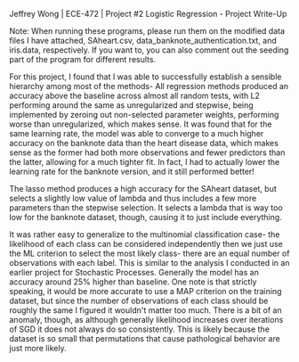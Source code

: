 Jeffrey Wong | ECE-472 | Project #2
Logistic Regression - Project Write-Up

Note: When running these programs, please run them on the modified data files I have attached,
SAheart.csv, data_banknote_authentication.txt, and iris.data, respectively. If you want to, 
you can also comment out the seeding part of the program for different results.

For this project, I found that I was able to successfully establish a sensible hierarchy among most of the methods-
All regression methods produced an accuracy above the baseline across almost all random tests, with L2 performing around the same
as unregularized and stepwise, being implemented by zeroing out non-selected parameter weights, performing worse
than unregularized, which makes sense. It was found that for the same learning rate, the model was able to converge to a much higher
accuracy on the banknote data than the heart disease data, which makes sense as the former had both more observations and fewer predictors
than the latter, allowing for a much tighter fit. In fact, I had to actually lower the learning rate for the banknote version, and it
still performed better!

The lasso method produces a high accuracy for the SAheart dataset, but selects a slightly low value of lambda and thus includes
a few more parameters than the stepwise selection. It selects a lambda that is way too low for the banknote dataset, though, causing
it to just include everything.

It was rather easy to generalize to the multinomial classification case- the likelihood of each class can be considered independently
then we just use the ML criterion to select the most likely class- there are an equal number of observations with each label. This
is similar to the analysis I conducted in an earlier project for Stochastic Processes. Generally the model has an accuracy around 25%
higher than baseline. One note is that strictly speaking, it would be more accurate to use a MAP criterion on the training dataset, but
since the number of observations of each class should be roughly the same I figured it wouldn't matter too much. There is a bit of an anomaly,
though, as although generally likelihood increases over iterations of SGD it does not always do so consistently. This is likely
because the dataset is so small that permutations that cause pathological behavior are just more likely.